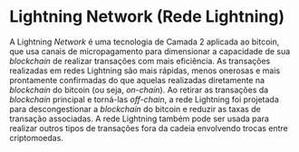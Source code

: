 # Lightning Network (Rede Lightning)

A Lightning _Network_ é uma tecnologia de Camada 2 aplicada ao bitcoin, que usa canais de micropagamento para dimensionar a capacidade de sua _blockchain_ de realizar transações com mais eficiência. As transações realizadas em redes Lightning são mais rápidas, menos onerosas e mais prontamente confirmadas do que aquelas realizadas diretamente na _blockchain_ do bitcoin (ou seja, _on-chain_). Ao retirar as transações da _blockchain_ principal e torná-las _off-chain_, a rede Lightning foi projetada para descongestionar a _blockchain_ do bitcoin e reduzir as taxas de transação associadas. A rede Lightning também pode ser usada para realizar outros tipos de transações fora da cadeia envolvendo trocas entre criptomoedas.
